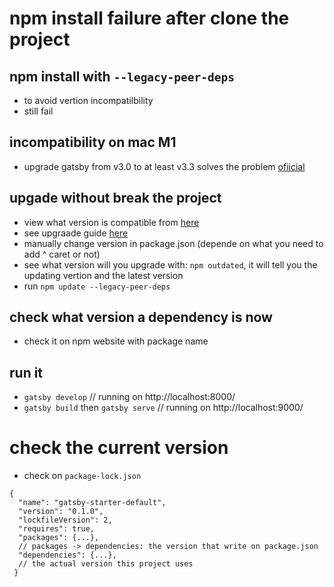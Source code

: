 # npm install failure after clone the project

## npm install with `--legacy-peer-deps`
- to avoid vertion incompatilbility
- still fail

## incompatibility on mac M1
- upgrade gatsby from v3.0 to at least v3.3 solves the problem [ofiicial](https://www.gatsbyjs.com/docs/reference/release-notes/v3.3/)

## upgade without break the project
- view what version is compatible from [here](https://www.gatsbyjs.com/docs/reference/release-notes/v3.3/)
- see upgraade guide [here](https://www.gatsbyjs.com/docs/reference/release-notes/upgrade-gatsby-and-dependencies/)
- manually change version in package.json (depende on what you need to add ^ caret or not)
- see what version will you upgrade with:
`npm outdated`, it will tell you the updating vertion and the latest version
- run `npm update --legacy-peer-deps`


## check what version a dependency is now 
- check it on npm website with package name

## run it 
- `gatsby develop`
// running on  http://localhost:8000/
- `gatsby build` then `gatsby serve`
// running on  http://localhost:9000/

# check the current version
- check on `package-lock.json`

```
{
  "name": "gatsby-starter-default",
  "version": "0.1.0",
  "lockfileVersion": 2,
  "requires": true,
  "packages": {...},
  // packages -> dependencies: the version that write on package.json
  "dependencies": {...},
  // the actual version this project uses
 }
 ```
 
